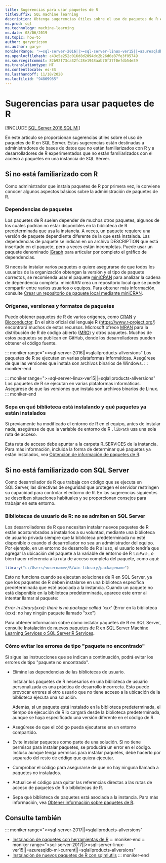 ```yaml
---
title: Sugerencias para usar paquetes de R
titleSuffix: SQL machine learning
description: Obtenga sugerencias útiles sobre el uso de paquetes de R en SQL Server si no está familiarizado con R o con SQL Server.
ms.prod: sql
ms.technology: machine-learning
ms.date: 08/06/2019
ms.topic: how-to
author: garyericson
ms.author: garye
monikerRange: '>=sql-server-2016||>=sql-server-linux-ver15||=azuresqldb-mi-current||=sqlallproducts-allversions'
ms.openlocfilehash: c43c5e252c016d8d2094dc2b26d6e87fe3f05749
ms.sourcegitcommit: 82b92f73ca32fc28e1948aab70f37f0efdb54e39
ms.translationtype: HT
ms.contentlocale: es-ES
ms.lasthandoff: 11/18/2020
ms.locfileid: "94869965"
---
```

# <a name="tips-for-using-r-packages"></a>Sugerencias para usar paquetes de R

[!INCLUDE [SQL Server 2016 SQL MI](../../includes/applies-to-version/sqlserver2016-asdbmi.md)]

En este artículo se proporcionan sugerencias útiles sobre el uso de paquetes de R en SQL Server. Estas sugerencias están destinadas a administradores de bases de datos que no están familiarizados con R y a desarrolladores de R experimentados que no están familiarizados con el acceso a paquetes en una instancia de SQL Server.

## <a name="if-youre-new-to-r"></a>Si no está familiarizado con R

Como administrador que instala paquetes de R por primera vez, le conviene conocer algunos aspectos básicos sobre la administración de paquetes de R.

### <a name="package-dependencies"></a>Dependencias de paquetes

Los paquetes de R suelen depender de muchos otros paquetes, algunos de los cuales podrían no estar disponibles en la biblioteca de R predeterminada que usa la instancia. A veces, un paquete requiere una versión de paquete dependiente diferente de la que está instalada. Las dependencias de paquete se indican en un archivo DESCRIPTION que está insertado en el paquete, pero a veces están incompletas. Puede usar un paquete denominado [iGraph](https://igraph.org/r/) para articular por completo el gráfico de dependencias.

Si necesita instalar varios paquetes o quiere asegurarse de que todos los usuarios de la organización obtengan la versión y el tipo de paquete correctos, se recomienda usar el paquete [miniCRAN](https://mran.microsoft.com/package/miniCRAN) para analizar la cadena de dependencia completa. minicRAN crea un repositorio local que se puede compartir entre varios usuarios o equipos. Para obtener más información, consulte [Crear un repositorio de paquete local mediante miniCRAN](create-a-local-package-repository-using-minicran.md).

### <a name="package-sources-versions-and-formats"></a>Orígenes, versiones y formatos de paquetes

Puede obtener paquetes de R de varios orígenes, como [CRAN](https://cran.r-project.org/) y [Bioconductor](https://www.bioconductor.org/). En el sitio oficial del lenguaje R (<https://www.r-project.org/>) encontrará muchos de estos recursos. Microsoft ofrece [MRAN](https://mran.microsoft.com/) para la distribución de R de código abierto ([MRO](https://mran.microsoft.com/open)) y otros paquetes. Muchos de estos paquetes se publican en GitHub, donde los desarrolladores pueden obtener el código fuente.

::: moniker range=">=sql-server-2016||=sqlallproducts-allversions"
Los paquetes de R se ejecutan en varias plataformas informáticas. Asegúrese de que las versiones que instala son archivos binarios de Windows.
::: moniker-end

::: moniker range=">=sql-server-linux-ver15||=sqlallproducts-allversions"
Los paquetes de R se ejecutan en varias plataformas informáticas. Asegúrese de que las versiones que instala son archivos binarios de Linux.
::: moniker-end

### <a name="know-which-library-youre-installing-to-and-which-packages-are-already-installed"></a>Sepa en qué biblioteca está instalando y qué paquetes ya están instalados

Si previamente ha modificado el entorno de R en el equipo, antes de instalar nada, asegúrese de que la variable de entorno de R `.libPath` usa una sola ruta de acceso.

Esta ruta de acceso debe apuntar a la carpeta R_SERVICES de la instancia. Para más información, incluida la forma de determinar qué paquetes ya están instalados, vea [Obtención de información de paquetes de R](../package-management/r-package-information.md).

## <a name="if-youre-new-to-sql-server"></a>Si no está familiarizado con SQL Server

Como desarrollador de R que trabaja con código que se ejecuta en SQL Server, las directivas de seguridad que protegen el servidor restringen su capacidad para controlar el entorno de R. En las sugerencias siguientes se describen situaciones habituales y se proporcionan consejos para trabajar en este entorno.

### <a name="r-user-libraries-not-supported-on-sql-server"></a>Bibliotecas de usuario de R: no se admiten en SQL Server

Los desarrolladores de R que necesitan instalar nuevos paquetes de R están acostumbrados a instalarlos a su voluntad, mediante una biblioteca de usuario privada siempre que la biblioteca predeterminada no esté disponible o cuando el desarrollador no sea un administrador del equipo. Por ejemplo, en un entorno de desarrollo de R al uso, el usuario tendría que agregar la ubicación del paquete a la variable de entorno de R `libPath`, o bien hacer referencia a la ruta de acceso completa del paquete, como aquí:

```R
library("c:/Users/<username>/R/win-library/packagename")
```

Esto no funciona cuando se ejecutan soluciones de R en SQL Server, ya que los paquetes de R deben instalarse en una biblioteca específica predeterminada que esté asociada a la instancia. Cuando un paquete no está disponible en la biblioteca predeterminada, aparece este error al intentar llamar al paquete:

*Error in library(xxx): there is no package called 'xxx'* (Error en la biblioteca (xxx): no hay ningún paquete llamado "xxx")

Para obtener información sobre cómo instalar paquetes de R en SQL Server, consulte [Instalación de nuevos paquetes de R en SQL Server Machine Learning Services o SQL Server R Services](install-additional-r-packages-on-sql-server.md).

### <a name="how-to-avoid-package-not-found-errors"></a>Cómo evitar los errores de tipo "paquete no encontrado"

Si sigue las instrucciones que se indican a continuación, podrá evitar los errores de tipo "paquete no encontrado".

+ Elimine las dependencias de las bibliotecas de usuario.

    Instalar los paquetes de R necesarios en una biblioteca de usuario personalizada es una práctica de desarrollo incorrecta. Esto puede provocar errores si otro usuario que no tiene acceso a la ubicación de la biblioteca ejecuta una solución.

    Además, si un paquete está instalado en la biblioteca predeterminada, el tiempo de ejecución de R lo cargará desde la biblioteca predeterminada, aunque se haya especificado una versión diferente en el código de R.

+ Asegúrese de que el código pueda ejecutarse en un entorno compartido.

+ Evite instalar paquetes como parte de una solución. Si no tiene permisos para instalar paquetes, se producirá un error en el código. Incluso aunque tenga permisos para instalar paquetes, debe hacerlo por separado del resto de código que quiera ejecutar.

+ Comprobar el código para asegurarse de que no hay ninguna llamada a paquetes no instalados.

+ Actualice el código para quitar las referencias directas a las rutas de acceso de paquetes de R o bibliotecas de R.

+ Sepa qué biblioteca de paquetes está asociada a la instancia. Para más información, vea [Obtener información sobre paquetes de R](../package-management/r-package-information.md).

## <a name="see-also"></a>Consulte también

::: moniker range="<=sql-server-2017||=sqlallproducts-allversions"
+ [Instalación de paquetes con herramientas de R](install-r-packages-standard-tools.md)
::: moniker-end
::: moniker range=">sql-server-2017||>=sql-server-linux-ver15||=azuresqldb-mi-current||=sqlallproducts-allversions"
+ [Instalación de nuevos paquetes de R con sqlmlutils](install-additional-r-packages-on-sql-server.md)
::: moniker-end
